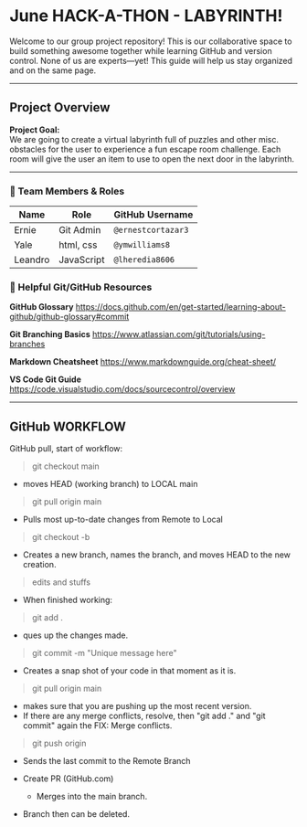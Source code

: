 # June HACK-A-THON - LABYRINTH!

Welcome to our group project repository! This is our collaborative space to build something awesome together while learning GitHub and version control. None of us are experts—yet! This guide will help us stay organized and on the same page.

---

## Project Overview

**Project Goal:**  
We are going to create a virtual labyrinth full of puzzles and other misc. obstacles for the user to experience a fun escape room challenge. Each room will give the user an item to use to open the next door in the labyrinth.

---

### 👥 Team Members & Roles

| Name    | Role       | GitHub Username    |
| ------- | ---------- | ------------------ |
| Ernie   | Git Admin  | `@ernestcortazar3` |
| Yale    | html, css  | `@ymwilliams8`     |
| Leandro | JavaScript | `@lheredia8606`    |

### 📖 Helpful Git/GitHub Resources

**GitHub Glossary**
https://docs.github.com/en/get-started/learning-about-github/github-glossary#commit

**Git Branching Basics**
https://www.atlassian.com/git/tutorials/using-branches

**Markdown Cheatsheet**
https://www.markdownguide.org/cheat-sheet/

**VS Code Git Guide**
https://code.visualstudio.com/docs/sourcecontrol/overview

---

## GitHub WORKFLOW

GitHub pull, start of workflow:

> git checkout main

- moves HEAD (working branch) to LOCAL main

> git pull origin main

- Pulls most up-to-date changes from Remote to Local

> git checkout -b <unique-branch-name>

- Creates a new branch, names the branch, and moves HEAD to the new creation.

> edits and stuffs

- When finished working:

> git add .

- ques up the changes made.

> git commit -m "Unique message here"

- Creates a snap shot of your code in that moment as it is.

> git pull origin main

- makes sure that you are pushing up the most recent version.
- If there are any merge conflicts, resolve, then "git add ." and "git commit" again the FIX: Merge conflicts.

> git push origin <unique-branch-name>

- Sends the last commit to the Remote Branch

- Create PR (GitHub.com)

  - Merges <unique-branch-name> into the main branch.

- Branch then can be deleted.
